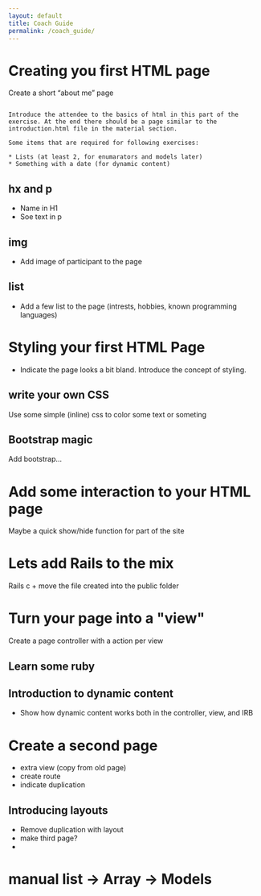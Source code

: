 ```yaml
---
layout: default
title: Coach Guide
permalink: /coach_guide/
--- 
```


# Creating you first HTML page

Create a short “about me” page


```coach_info

Introduce the attendee to the basics of html in this part of the exercise. At the end there should be a page similar to the introduction.html file in the material section.

Some items that are required for following exercises:

* Lists (at least 2, for enumarators and models later)
* Something with a date (for dynamic content)

```

## hx and p

* Name in H1
* Soe text in p

## img

* Add image of participant to the page

## list

* Add a few list to the page (intrests, hobbies, known programming languages)

# Styling your first HTML Page

* Indicate the page looks a bit bland. Introduce the concept of styling.

## write your own CSS

Use some simple (inline) css to color some text or someting

## Bootstrap magic

Add bootstrap…

# Add some interaction to your HTML page

Maybe a quick show/hide function for part of the site

# Lets add Rails to the mix

Rails c + move the file created into the public folder

# Turn your page into a "view"

Create a page controller with a action per view

## Learn some ruby

## Introduction to dynamic content

* Show how dynamic content works both in the controller, view, and IRB

# Create a second page

* extra view (copy from old page)
* create route
* indicate duplication

## Introducing layouts

* Remove duplication with layout
* make third page?
*

# manual list -> Array -> Models

